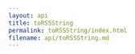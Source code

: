```yaml
---
layout: api
title: toRSSString
permalink: toRSSString/index.html
filename: api/toRSSString.md
---
```

